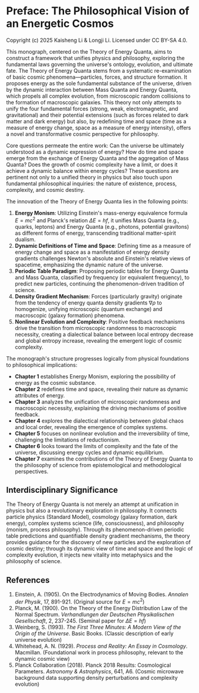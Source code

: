 # Preface: The Philosophical Vision of an Energetic Cosmos

Copyright (c) 2025 Kaisheng Li & Longji Li. Licensed under CC BY-SA 4.0.


This monograph, centered on the Theory of Energy Quanta, aims to construct a framework that unifies physics and philosophy, exploring the fundamental laws governing the universe's ontology, evolution, and ultimate fate. The Theory of Energy Quanta stems from a systematic re-examination of basic cosmic phenomena—particles, forces, and structure formation. It proposes energy as the sole fundamental substance of the universe, driven by the dynamic interaction between Mass Quanta and Energy Quanta, which propels all complex evolution, from microscopic random collisions to the formation of macroscopic galaxies. This theory not only attempts to unify the four fundamental forces (strong, weak, electromagnetic, and gravitational) and their potential extensions (such as forces related to dark matter and dark energy) but also, by redefining time and space (time as a measure of energy change, space as a measure of energy intensity), offers a novel and transformative cosmic perspective for philosophy.

Core questions permeate the entire work: Can the universe be ultimately understood as a dynamic expression of energy? How do time and space emerge from the exchange of Energy Quanta and the aggregation of Mass Quanta? Does the growth of cosmic complexity have a limit, or does it achieve a dynamic balance within energy cycles? These questions are pertinent not only to a unified theory in physics but also touch upon fundamental philosophical inquiries: the nature of existence, process, complexity, and cosmic destiny.

The innovation of the Theory of Energy Quanta lies in the following points:

1. **Energy Monism**: Utilizing Einstein's mass-energy equivalence formula $E = mc^2$ and Planck's relation $\Delta E = hf$, it unifies Mass Quanta (e.g., quarks, leptons) and Energy Quanta (e.g., photons, potential gravitons) as different forms of energy, transcending traditional matter-spirit dualism.
2. **Dynamic Definitions of Time and Space**: Defining time as a measure of energy change and space as a manifestation of energy density gradients challenges Newton's absolute and Einstein's relative views of spacetime, emphasizing the dynamic nature of the universe.
3. **Periodic Table Paradigm**: Proposing periodic tables for Energy Quanta and Mass Quanta, classified by frequency (or equivalent frequency), to predict new particles, continuing the phenomenon-driven tradition of science.
4. **Density Gradient Mechanism**: Forces (particularly gravity) originate from the tendency of energy quanta density gradients $\nabla \rho$ to homogenize, unifying microscopic (quantum exchange) and macroscopic (galaxy formation) phenomena.
5. **Nonlinear Evolution and Complexity**: Positive feedback mechanisms drive the transition from microscopic randomness to macroscopic necessity, creating a dialectical balance between local entropy decrease and global entropy increase, revealing the emergent logic of cosmic complexity.

The monograph's structure progresses logically from physical foundations to philosophical implications:

- **Chapter 1** establishes Energy Monism, exploring the possibility of energy as the cosmic substance.
- **Chapter 2** redefines time and space, revealing their nature as dynamic attributes of energy.
- **Chapter 3** analyzes the unification of microscopic randomness and macroscopic necessity, explaining the driving mechanisms of positive feedback.
- **Chapter 4** explores the dialectical relationship between global chaos and local order, revealing the emergence of complex systems.
- **Chapter 5** focuses on nonlinear evolution and the irreversibility of time, challenging the limitations of reductionism.
- **Chapter 6** looks toward the limits of complexity and the fate of the universe, discussing energy cycles and dynamic equilibrium.
- **Chapter 7** examines the contributions of the Theory of Energy Quanta to the philosophy of science from epistemological and methodological perspectives.

## Interdisciplinary Significance
The Theory of Energy Quanta is not merely an attempt at unification in physics but also a revolutionary exploration in philosophy. It connects particle physics (Standard Model), cosmology (galaxy formation, dark energy), complex systems science (life, consciousness), and philosophy (monism, process philosophy). Through its phenomenon-driven periodic table predictions and quantifiable density gradient mechanisms, the theory provides guidance for the discovery of new particles and the exploration of cosmic destiny; through its dynamic view of time and space and the logic of complexity evolution, it injects new vitality into metaphysics and the philosophy of science.

## References
1. Einstein, A. (1905). On the Electrodynamics of Moving Bodies. *Annalen der Physik*, 17, 891-921. (Original source for $E = mc^2$)
2. Planck, M. (1900). On the Theory of the Energy Distribution Law of the Normal Spectrum. *Verhandlungen der Deutschen Physikalischen Gesellschaft*, 2, 237-245. (Seminal paper for $\Delta E = hf$)
3. Weinberg, S. (1993). *The First Three Minutes: A Modern View of the Origin of the Universe*. Basic Books. (Classic description of early universe evolution)
4. Whitehead, A. N. (1929). *Process and Reality: An Essay in Cosmology*. Macmillan. (Foundational work in process philosophy, relevant to the dynamic cosmic view)
5. Planck Collaboration (2018). Planck 2018 Results: Cosmological Parameters. *Astronomy & Astrophysics*, 641, A6. (Cosmic microwave background data supporting density perturbations and complexity evolution)
